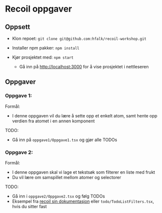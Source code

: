# Recoil oppgaver

## Oppsett

- Klon repoet: `git clone git@github.com:hfalk/recoil-workshop.git`

- Installer npm pakker: `npm install`

- Kjør prosjektet med: `npm start`
  - Gå inn på [http://localhost:3000](http://localhost:3000) for å vise prosjektet i nettleseren

## Oppgaver

### Oppgave 1:

Formål:

- I denne oppgaven vil du lære å sette opp et enkelt atom, samt hente opp verdien fra atomet i en annen komponent

TODO:

- Gå inn på `oppgave1/Oppgave1.tsx` og gjør alle TODOs

### Oppgave 2:

Formål:

- I denne oppgaven skal vi lage et tekstsøk som filterer en liste med frukt
- Du vil lære om samspillet mellom atomer og selectorer

TODO:

- Gå inn i `oppgave2/Oppgave2.tsx` og følg TODOs
- Eksempel fra [recoil sin dokumentasjon](https://recoiljs.org/docs/basic-tutorial/selectors) eller `todo/TodoListFilters.tsx`, hvis du sitter fast
